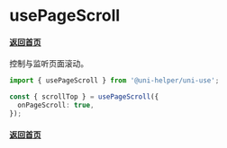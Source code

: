 # usePageScroll

#### [返回首页](../../README.md)

控制与监听页面滚动。

```typescript
import { usePageScroll } from '@uni-helper/uni-use';

const { scrollTop } = usePageScroll({
  onPageScroll: true,
});
```

#### [返回首页](../../README.md)
